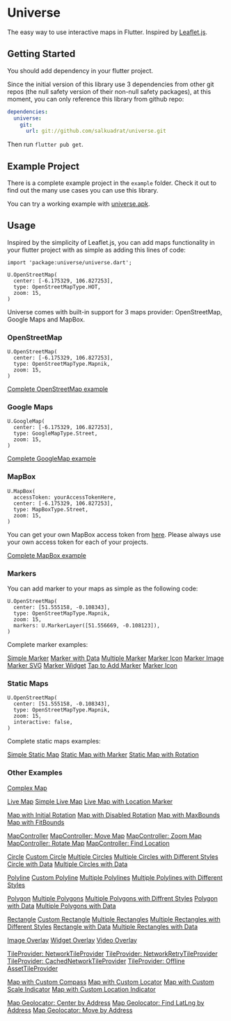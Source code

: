 # Universe

The easy way to use interactive maps in Flutter. 
Inspired by [Leaflet.js](https://leafletjs.com/).

## Getting Started

You should add dependency in your flutter project. 

Since the initial version of this library use 3 dependencies from other git repos (the null safety version of their non-null safety packages), at this moment, you can only reference this library from github repo:

```yaml
dependencies:
  universe:
    git: 
      url: git://github.com/salkuadrat/universe.git
```

Then run `flutter pub get`.

## Example Project

There is a complete example project in the `example` folder. 
Check it out to find out the many use cases you can use this library.

You can try a working example with [universe.apk](universe.apk).

## Usage

Inspired by the simplicity of Leaflet.js, you can add maps functionality in your flutter project with as simple as adding this lines of code:

```
import 'package:universe/universe.dart';
```

```
U.OpenStreetMap(
  center: [-6.175329, 106.827253],
  type: OpenStreetMapType.HOT,
  zoom: 15,
)
```

Universe comes with built-in support for 3 maps provider: OpenStreetMap, Google Maps and MapBox.

### OpenStreetMap

```
U.OpenStreetMap(
  center: [-6.175329, 106.827253],
  type: OpenStreetMapType.Mapnik,
  zoom: 15,
)
```

[Complete OpenStreetMap example](example/lib/src/map_provider/osm.dart)


### Google Maps 

```
U.GoogleMap(
  center: [-6.175329, 106.827253],
  type: GoogleMapType.Street,
  zoom: 15,
)
```

[Complete GoogleMap example](example/lib/src/map_provider/google.dart)


### MapBox

```
U.MapBox(
  accessToken: yourAccessTokenHere,
  center: [-6.175329, 106.827253],
  type: MapBoxType.Street,
  zoom: 15,
)
```

You can get your own MapBox access token from [here](https://account.mapbox.com/access-tokens/). Please always use your own access token for each of your projects.

[Complete MapBox example](example/lib/src/map_provider/mapbox.dart)

### Markers 

You can add marker to your maps as simple as the following code:

```
U.OpenStreetMap(
  center: [51.555158, -0.108343],
  type: OpenStreetMapType.Mapnik,
  zoom: 15,
  markers: U.MarkerLayer([51.556669, -0.108123]),
)
```

Complete marker examples:

[Simple Marker](example/lib/src/marker/default.dart)
[Marker with Data](example/lib/src/marker/data.dart)
[Multiple Marker](example/lib/src/marker/multi.dart)
[Marker Icon](example/lib/src/marker/icon.dart)
[Marker Image](example/lib/src/marker/image.dart)
[Marker SVG](example/lib/src/marker/svg.dart)
[Marker Widget](example/lib/src/marker/widget.dart)
[Tap to Add Marker](example/lib/src/marker/add.dart)
[Marker Icon](example/lib/src/marker/icon.dart)

### Static Maps

```
U.OpenStreetMap(
  center: [51.555158, -0.108343],
  type: OpenStreetMapType.Mapnik,
  zoom: 15,
  interactive: false,
)
```

Complete static maps examples:

[Simple Static Map](example/lib/src/static/simple.dart)
[Static Map with Marker](example/lib/src/static/marker.dart)
[Static Map with Rotation](example/lib/src/static/rotate.dart)

### Other Examples 

[Complex Map](example/lib/src/home.dart)

[Live Map](example/lib/src/live/default.dart)
[Simple Live Map](example/lib/src/live/simple.dart)
[Live Map with Location Marker](example/lib/src/live/marker.dart)

[Map with Initial Rotation](example/lib/src/rotation/initial.dart)
[Map with Disabled Rotation](example/lib/src/rotation/disable.dart)
[Map with MaxBounds](example/lib/src/bounds/maxbounds.dart)
[Map with FitBounds](example/lib/src/bounds/fitbounds.dart)

[MapController](example/lib/src/controller/simple.dart)
[MapController: Move Map](example/lib/src/controller/move.dart)
[MapController: Zoom Map](example/lib/src/controller/zoom.dart)
[MapController: Rotate Map](example/lib/src/controller/rotate.dart)
[MapController: Find Location](example/lib/src/controller/locate.dart)

[Circle](example/lib/src/circle/simple.dart)
[Custom Circle](example/lib/src/circle/custom.dart)
[Multiple Circles](example/lib/src/circle/multi.dart)
[Multiple Circles with Different Styles](example/lib/src/circle/multistyles.dart)
[Circle with Data](example/lib/src/circle/data.dart)
[Multiple Circles with Data](example/lib/src/circle/multidata.dart)

[Polyline](example/lib/src/polyline/simple.dart)
[Custom Polyline](example/lib/src/polyline/custom.dart)
[Multiple Polylines](example/lib/src/polyline/multi.dart)
[Multiple Polylines with Different Styles](example/lib/src/polyline/multistyles.dart)

[Polygon](example/lib/src/polygon/simple.dart)
[Multiple Polygons](example/lib/src/polygon/multi.dart)
[Multiple Polygons with Diffrent Styles](example/lib/src/polygon/multistyles.dart)
[Polygon with Data](example/lib/src/polygon/data.dart)
[Multiple Polygons with Data](example/lib/src/polygon/multidata.dart)

[Rectangle](example/lib/src/rectangle/simple.dart)
[Custom Rectangle](example/lib/src/rectangle/custom.dart)
[Multiple Rectangles](example/lib/src/rectangle/multi.dart)
[Multiple Rectangles with Different Styles](example/lib/src/rectangle/multistyles.dart)
[Rectangle with Data](example/lib/src/rectangle/data.dart)
[Multiple Rectangles with Data](example/lib/src/rectangle/multidata.dart)

[Image Overlay](example/lib/src/overlay/image.dart)
[Widget Overlay](example/lib/src/overlay/widget.dart)
[Video Overlay](example/lib/src/overlay/video.dart)

[TileProvider: NetworkTileProvider](example/lib/src/tile_provider/network.dart)
[TileProvider: NetworkRetryTileProvider](example/lib/src/tile_provider/retry.dart)
[TileProvider: CachedNetworkTileProvider](example/lib/src/tile_provider/cached.dart)
[TileProvider: Offline AssetTileProvider](example/lib/src/tile_provider/asset.dart)

[Map with Custom Compass](example/lib/src/control/compass.dart)
[Map with Custom Locator](example/lib/src/control/locator.dart)
[Map with Custom Scale Indicator](example/lib/src/control/scale.dart)
[Map with Custom Location Indicator](example/lib/src/control/location_indicator.dart)

[Map Geolocator: Center by Address](example/lib/src/geolocator/center.dart)
[Map Geolocator: Find LatLng by Address](example/lib/src/geolocator/finder.dart)
[Map Geolocator: Move by Address](example/lib/src/geolocator/move.dart)